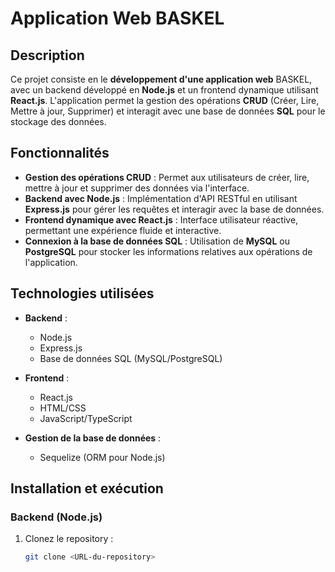 # Application Web BASKEL  

## Description  
Ce projet consiste en le **développement d'une application web** BASKEL, avec un backend développé en **Node.js** et un frontend dynamique utilisant **React.js**. L'application permet la gestion des opérations **CRUD** (Créer, Lire, Mettre à jour, Supprimer) et interagit avec une base de données **SQL** pour le stockage des données.

## Fonctionnalités  
- **Gestion des opérations CRUD** : Permet aux utilisateurs de créer, lire, mettre à jour et supprimer des données via l'interface.  
- **Backend avec Node.js** : Implémentation d'API RESTful en utilisant **Express.js** pour gérer les requêtes et interagir avec la base de données.  
- **Frontend dynamique avec React.js** : Interface utilisateur réactive, permettant une expérience fluide et interactive.  
- **Connexion à la base de données SQL** : Utilisation de **MySQL** ou **PostgreSQL** pour stocker les informations relatives aux opérations de l'application.  

## Technologies utilisées  
- **Backend** :  
  - Node.js  
  - Express.js  
  - Base de données SQL (MySQL/PostgreSQL)  

- **Frontend** :  
  - React.js  
  - HTML/CSS  
  - JavaScript/TypeScript  

- **Gestion de la base de données** :  
  - Sequelize (ORM pour Node.js)  

## Installation et exécution  

### Backend (Node.js)  
1. Clonez le repository :  
   ```bash
   git clone <URL-du-repository>
